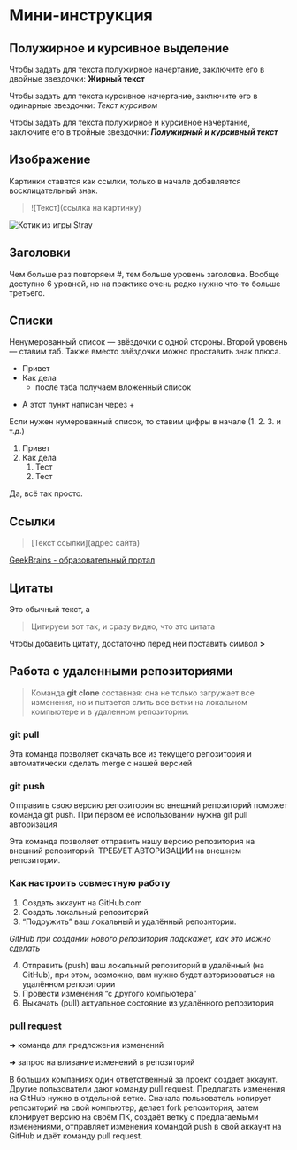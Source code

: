 # Мини-инструкция

## Полужирное и курсивное выделение

Чтобы задать для текста полужирное начертание, заключите его в двойные звездочки: **Жирный текст**

Чтобы задать для текста курсивное начертание, заключите его в одинарные звездочки: *Текст курсивом*

Чтобы задать для текста полужирное и курсивное начертание, заключите его в тройные звездочки: ***Полужирный и курсивный текст***

## Изображение

Картинки ставятся как ссылки, только в начале добавляется восклицательный знак.

>![Текст](ссылка на картинку)

![Котик из игры Stray](stray.jpg)

## Заголовки

Чем больше раз повторяем #, тем больше уровень заголовка. Вообще доступно 6 уровней, но на практике очень редко нужно что-то больше третьего.

## Списки

Ненумерованный список — звёздочки с одной стороны. Второй уровень — ставим таб. Также вместо звёздочки можно проставить знак плюса.

* Привет
* Как дела
    * после таба получаем вложенный список
+ А этот пункт написан через +

Если нужен нумерованный список, то ставим цифры в начале (1. 2. 3. и т.д.)

1. Привет
2. Как дела
    1. Тест
    2. Тест

Да, всё так просто.

## Ссылки

>[Текст ссылки](адрес сайта)

[GeekBrains - образовательный портал](https://gb.ru/)

## Цитаты

Это обычный текст, а 
> Цитируем вот так, и сразу видно, что это цитата

Чтобы добавить цитату, достаточно перед ней поставить символ **>**

## Работа с удаленными репозиториями

>Команда **git clone** составная: она не только загружает все изменения, но и пытается слить все ветки на локальном компьютере и в удаленном репозитории.

### **git pull**

Эта команда позволяет скачать все из текущего репозитория и автоматически сделать merge с нашей версией

### **git push**

Отправить свою версию репозитория во внешний репозиторий поможет команда git push. При первом её использовании нужна git pull авторизация

Эта команда позволяет отправить нашу версию репозитория на внешний репозиторий. ТРЕБУЕТ АВТОРИЗАЦИИ на внешнем репозитории.

### **Как настроить совместную работу**

1. Создать аккаунт на GitHub.com
2. Создать локальный репозиторий
3. “Подружить” ваш локальный и удалённый репозитории. 

*GitHub при создании нового репозитория подскажет, как это можно сделать*

4. Отправить (push) ваш локальный репозиторий в удалённый (на GitHub), при этом, возможно, вам нужно будет авторизоваться на удалённом репозитории
5. Провести изменения “с другого компьютера”
6. Выкачать (pull) актуальное состояние из удалённого репозитория

### **pull request**

➜ команда для предложения изменений

➜ запрос на вливание изменений в репозиторий

В больших компаниях один ответственный за проект создает аккаунт. Другие пользователи дают команду pull request. Предлагать изменения на GitHub нужно в отдельной ветке. Сначала пользователь копирует репозиторий на свой компьютер, делает fork репозитория, затем клонирует версию на своём ПК, создаёт ветку с предлагаемыми изменениями, отправляет изменения командой push в свой аккаунт на GitHub и даёт команду pull request. 
